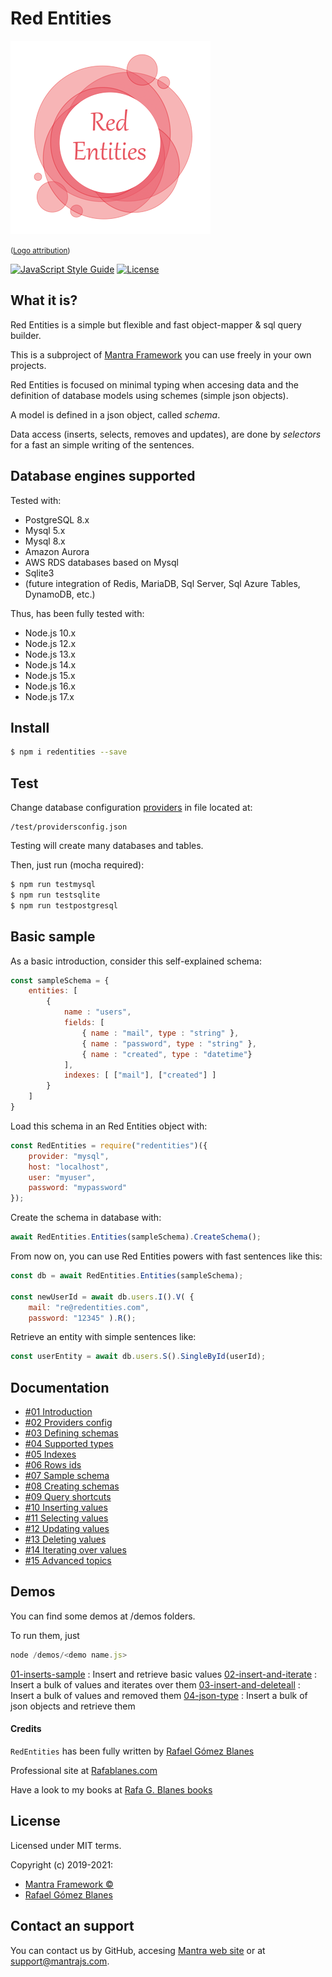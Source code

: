 
# Red Entities
![RedEntities logo](./docs/logo/redentities-logo-320.png)

<p><small>(<a href='https://www.freepik.es/vectores/marco'>Logo attribution</a>)</small></p>

[![JavaScript Style Guide](https://img.shields.io/badge/code_style-standard-brightgreen.svg)](https://standardjs.com)
[![License](https://img.shields.io/npm/l/express.svg)](https://github.com/jprichardson/node-fs-extra/blob/master/LICENSE)

## What it is?

Red Entities is a simple but flexible and fast object-mapper & sql query builder.

This is a subproject of [Mantra Framework](https://www.mantrajs.com) you can use freely in your own projects.

Red Entities is focused on minimal typing when accesing data and the definition of database models using schemes (simple json objects).

A model is defined in a json object, called *schema*.

Data access (inserts, selects, removes and updates), are done by *selectors* for a fast an simple writing of the sentences.

## Database engines supported

Tested with:

* PostgreSQL 8.x
* Mysql 5.x
* Mysql 8.x
* Amazon Aurora
* AWS RDS databases based on Mysql
* Sqlite3
* (future integration of Redis, MariaDB, Sql Server, Sql Azure Tables, DynamoDB, etc.)
  
Thus, has been fully tested with:

* Node.js 10.x
* Node.js 12.x
* Node.js 13.x
* Node.js 14.x
* Node.js 15.x
* Node.js 16.x
* Node.js 17.x

## Install

```bash
$ npm i redentities --save
```

## Test

Change database configuration [providers](/docs/02-providers.md) in file located at:

```
/test/providersconfig.json
```

Testing will create many databases and tables.

Then, just run (mocha required): 

```bash
$ npm run testmysql
$ npm run testsqlite
$ npm run testpostgresql
```

## Basic sample

As a basic introduction, consider this self-explained schema: 

```js
const sampleSchema = {
    entities: [
        {
            name : "users",
            fields: [
                { name : "mail", type : "string" },
                { name : "password", type : "string" },
                { name : "created", type : "datetime"}
            ],
            indexes: [ ["mail"], ["created"] ]
        }
    ]
}
```

Load this schema in an Red Entities object with:

```js
const RedEntities = require("redentities")({
    provider: "mysql",
    host: "localhost",
    user: "myuser",
    password: "mypassword"
});
```

Create the schema in database with:

```js
await RedEntities.Entities(sampleSchema).CreateSchema();
```

From now on, you can use Red Entities powers with fast sentences like this:

```js
const db = await RedEntities.Entities(sampleSchema);

const newUserId = await db.users.I().V( { 
    mail: "re@redentities.com",
    password: "12345" ).R();
```

Retrieve an entity with simple sentences like:

```js
const userEntity = await db.users.S().SingleById(userId);
```

## Documentation
- [#01 Introduction](/docs/01-introduction.md)
- [#02 Providers config](/docs/02-providers.md)
- [#03 Defining schemas](/docs/03-schemas.md)
- [#04 Supported types](/docs/04-types.md)
- [#05 Indexes](/docs/05-indexes.md)
- [#06 Rows ids](/docs/06-ids.md)
- [#07 Sample schema](/docs/07-sampleschema.md)
- [#08 Creating schemas](/docs/08-schemascreation.md)
- [#09 Query shortcuts](/docs/09-queryshortcuts.md)
- [#10 Inserting values](/docs/10-insert.md)
- [#11 Selecting values](/docs/11-select.md)
- [#12 Updating values](/docs/12-update.md)
- [#13 Deleting values](/docs/13-delete.md)
- [#14 Iterating over values](/docs/14-iterating.md)
- [#15 Advanced topics](/docs/15-advanced-topics.md)

## Demos

You can find some demos at /demos folders.

To run them, just

```js
node /demos/<demo name.js>
```

[01-inserts-sample](/demos/01-inserts-sample.js) : Insert and retrieve basic values
[02-insert-and-iterate](/demos/02-insert-and-iterate.js) : Insert a bulk of values and iterates over them
[03-insert-and-deleteall](/demos/03-insert-and-deleteall.js) : Insert a bulk of values and removed them
[04-json-type](/demos/04-json-type.js) : Insert a bulk of json objects and retrieve them
  
#### Credits

`RedEntities` has been fully written by  [Rafael Gómez Blanes](https://github.com/gomezbl)

Professional site at [Rafablanes.com](https://www.rafablanes.com)

Have a look to my books at [Rafa G. Blanes books](https://www.rafablanes.com/mislibros)

## License

Licensed under MIT terms.

Copyright (c) 2019-2021:

* [Mantra Framework &copy;](https://www.mantrajs.com)
* [Rafael Gómez Blanes](https://www.rafablanes.com) 

## Contact an support

You can contact us by GitHub, accesing [Mantra web site](https://wwww.mantrajs.com) or at support@mantrajs.com.